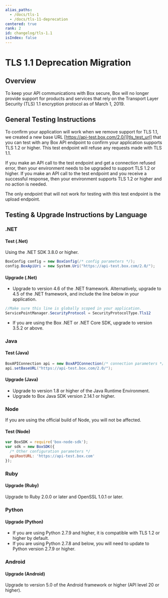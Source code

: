 ```yaml
---
alias_paths:
  - /docs/tls-1
  - /docs/tls-11-deprecation
centered: true
rank: 2
id: changelog/tls-1.1
isIndex: false
---
```


# TLS 1.1 Deprecation Migration

## Overview

To keep your API communications with Box secure, Box will no longer provide
support for products and services that rely on the Transport Layer Security
(TLS) 1.1 encryption protocol as of March 1, 2019.

## General Testing Instructions

To confirm your application will work when we remove support for TLS 1.1, we
created a new base URL [https://api-test.box.com/2.0/][tls_test_url] that you
can test with any Box API endpoint to confirm your application supports TLS 1.2
or higher. This test endpoint will refuse any requests made with TLS 1.1.

If you make an API call to the test endpoint and get a connection refused
error, then your environment needs to be upgraded to support TLS 1.2 or higher.
If you make an API call to the test endpoint and you receive a successful
response, then your environment supports TLS 1.2 or higher and no action is
needed.

<Message type='warning'>

The only endpoint that will not work for testing with this test endpoint is
the upload endpoint.

</Message>

## Testing & Upgrade Instructions by Language

### .NET

#### Test (.Net)

Using the .NET SDK 3.8.0 or higher.

```csharp
BoxConfig config = new BoxConfig(/* config parameters */);
config.BoxApiUri = new System.Uri("https://api-test.box.com/2.0/");
```

#### Upgrade (.Net)

* Upgrade to version 4.6 of the .NET framework. Alternatively, upgrade to 4.5
of the .NET framework, and include the line below in your application.

```csharp
//Make sure this line is globally scoped in your application.
ServicePointManager.SecurityProtocol = SecurityProtocolType.Tls12
```

* If you are using the Box .NET or .NET Core SDK, upgrade to version 3.5.2 or
above.

### Java

#### Test (Java)

```java
BoxAPIConnection api = new BoxAPIConnection(/* connection parameters */);
api.setBaseURL("https://api-test.box.com/2.0/");
```

#### Upgrade (Java)

* Upgrade to version 1.8 or higher of the Java Runtime Environment.
* Upgrade to Box Java SDK version 2.14.1 or higher.

### Node

If you are using the official build of Node, you will not be affected.

#### Test (Node)

```js
var BoxSDK = require('box-node-sdk');
var sdk = new BoxSDK({
  /* Other configuration parameters */
  apiRootURL: 'https://api-test.box.com'
});
```

### Ruby

#### Upgrade (Ruby)

Upgrade to Ruby 2.0.0 or later and OpenSSL 1.0.1 or later.

### Python

#### Upgrade (Python)

* If you are using Python 2.7.9 and higher, it is compatible with TLS 1.2 or
higher by default.
* If you are using Python 2.7.8 and below, you will need to update to Python
version 2.7.9 or higher.

### Android

#### Upgrade (Android)

Upgrade to version 5.0 of the Android framework or higher (API level 20 or higher).

[tls_test_url]: https://api-test.box.com/2.0/
